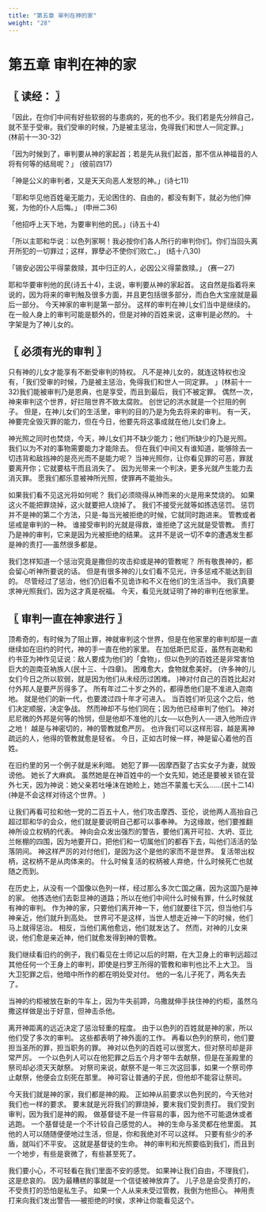 ```yaml
---
title: "第五章 审判在神的家"
weight: "28"
---
```


# 第五章 审判在神的家


## 〖 读经： 〗

「因此，在你们中间有好些软弱的与患病的，死的也不少。我们若是先分辨自己，就不至于受审。我们受审的时候，乃是被主惩治，免得我们和世人一同定罪。」
(林前十一30-32)

「因为时候到了，审判要从神的家起首；若是先从我们起首，那不信从神福音的人将有何等的结局呢？」
(彼前四17)

「神是公义的审判者，又是天天向恶人发怒的神。」(诗七11)

「耶和华见他百姓毫无能力，无论困住的、自由的，都没有剩下，就必为他们伸冤，为他的仆人后悔。」
(申卅二36)

「他招呼上天下地，为要审判他的民。」(诗五十4)

「所以主耶和华说：以色列家啊！我必按你们各人所行的审判你们。你们当回头离开所犯的一切罪过；这样，罪孽必不使你们败亡。」
(结十八30)

「锡安必因公平得蒙救赎，其中归正的人，必因公义得蒙救赎。」
(赛一27)

耶和华要审判他的民(诗五十4)，主说，审判要从神的家起首。
这自然是指着将来说的，因为将来的审判触及很多方面，并且更包括很多部分，而白色大宝座就是最后一部分。
今天神家的审判是第一部分。
这样的审判在神儿女们当中是继续的。
在一般人身上的审判可能是额外的，但是对神的百姓来说，这审判是必然的。
十字架是为了神儿女的。

## 〖 必须有光的审判 〗

只有神的儿女才能享有不断受审判的特权。
凡不是神儿女的，就连这特权也没有，「我们受审的时候，乃是被主惩治，免得我们和世人一同定罪。
」(林前十一32)我们能被审判乃是恩典，也是享受，而且到最后，我们不被定罪。
偶然一次，神来审判这个世界，好拦阻世界不致太腐败。
创世记的洪水就是一个拦阻的例子。
但是，在神儿女们的生活里，审判的目的乃是为免去将来的审判。
有一天，神要完全毁灭罪的能力，但在今日，他要先将这事成就在他儿女们身上。

神光照之同时也焚烧，今天，神儿女们并不缺少能力；他们所缺少的乃是光照。
我们以为不对的事物需要能力才能除去。
但在我们中间又有谁知道，能够除去一切违背和敌挡神的是亮光而不是能力呢？
当神光照你，让你看见罪的可恶，罪就要离开你；它就要枯干而且消失了。
因为光带来一个判决，更多光就产生能力去消灭罪。
愿我们都乐意被神所光照，使罪再不能抬头。

如果我们看不见这光将如何呢？
我们必须晓得从神而来的火是用来焚烧的。
如果这火不能把罪烧掉，这火就要把人烧掉了。
我们不接受光就等如拣选惩罚。
惩罚并不是神的第二个方法，只是-每当光被拒绝的时候，它就同时跑进来。
管教或者惩戒是审判的一种。
谁接受审判的光就是得救，谁拒绝了这光就是受管教。
责打乃是神的审判，它来是因为光被拒绝的结果。
这并不是说一切不幸的遭遇发生都是神的责打──虽然很多都是。

我们怎样知道一个惩治究竟是撒但的攻击抑或是神的管教呢？
所有敬畏神的，都会留心听神所要说的话。
但是有很多神的儿女们看不见光，许多惩戒不能达到目的。
尽管经过了惩治，他们仍旧看不见诡诈和不义在他们的生活当中。
我们真要求神光照我们，因为这才真是祝福。
今天，看见光就证明了神的审判在他家里。

## 〖 审判一直在神家进行 〗

顶希奇的，有时候为了阻止罪，神就审判这个世界，但是在他家里的审判却是一直继续如在旧约的时代，神的手一直在他的家里。
在加低斯巴尼亚，虽然有迦勒和约书亚为神作见证说：敌人要成为他们的「食物」，但以色列的百姓还是非常害怕巨大的迦南亚衲族人(民十三、十四章)。
困难愈大，食物就愈美好。
(许多神的儿女们今日之所以软弱，就是因为他们从未经历过困难。
)神对付自己的百姓比起对付外邦人是要严厉得多了。
所有年过二十岁之外的，都得悉他们是不准进入迦南地。
就是他们的新一代，也要渡过四十年才可进入。
当百姓们听见这个之后，他们决定顺服，决定争战。
然而神却不与他们同在；因为他已经审判了他们。
神对尼尼微的外邦是何等的怜悯，但是他却不准他的儿女──以色列人──进入他所应许之地！
越是与神密切的，神的管教就愈严厉。
也许我们可以这样形容，越是离神疏远的人，他得的管教就愈是轻省。
今日，正如古时候一样，神是留心着他的百姓。

在旧约里的另一个例子就是米利暗。
她犯了罪──因摩西娶了古实女子为妻，就毁谤他。
她长了大麻疯。
虽然她是在神百姓中的一个女先知，她还是要被关锁在营外七天，因为神说：她父亲若吐唾沫在她睑上，她岂不蒙羞七天么……(民十二14)(神是不会这样对待这个世界。
)

让我们再看可拉和他一党的二百五十人，他们攻击摩西、亚伦，说他两人高抬自己超过耶和华的会众，他们就是要说明自己都可以事奉神。
为这缘故，他们要推翻神所设立权柄的代表。
神向会众发出强烈的警告，要他们离开可拉、大坍、亚比兰帐棚的四围，因为地要开口，把他们和一切属他们的都吞下去，叫他们活活的坠落阴间。
神这样严厉的对付他们，是因为这个是他的家而不是世界。
复活带出权柄，这权柄不是从肉体来的。
什么时候复活的权柄被人弃绝，什么时候死亡也就随之而到。

在历史上，从没有一个国像以色列一样，经过那么多次亡国之痛，因为这国乃是神的家。
他拣选他们去彰显神的道路；所以在他们中间什么时候有罪，什么时候就有神的审判。
作为神的家，只要他们离开神一下，他们就要往下沉，但当他们与神亲近，他们就升到高处。
世界可不是这样，当世人想走近神一下的时候，他们马上就得惩治。
相反，当他们离他愈远，他们就发达了。
然而，对神的儿女来说，他们愈是亲近神，他们就愈发得到神的管教。

我们继续看旧约的例子，我们看见在士师记以后的时期，在大卫身上的审判远超过其他任何一个王身上的审判，即使是扫罗王所得的管教和审判也比不上大卫。
当大卫犯罪之后，他暗中所作的都在明处受对付。
他的一名儿子死了，两名失去了。

当神的约柜被放在新的牛车上，因为牛失前蹄，乌撒就伸手扶住神的约柜，虽然乌撒这样做是出于好意，但神击杀他。

离开神距离的远近决定了惩治轻重的程度。
由于以色列的百姓就是神的家，所以他们受了多次的审判。
这些都表明了神外面的工作。
再看以色列的祭司，他们要担当圣所的罪，担当职务的罪。
神对以色列的百姓可以很宽大，但对祭司却是非常严厉。
一个以色列人可以在他犯罪之后五个月才带牛去献祭，但是在圣殿里的祭司却必须天天献祭。
对祭司来说，献祭不是一年三次这回事，如果一个祭司停止献祭，他便会立刻死在那里。
神可容让普通的子民，但他却不能容让祭司。

今天我们就是神的家，我们都是神的殿。
正如神从前要求以色列民的，今天他对我们也一样的要求。
要末就是光将我们的罪烧掉，要末我们受到责打。
我们受到审判，因为我们是神的殿。
做基督徒不是一件容易的事，因为他不可能退休或者逃跑。
一个基督徒是一个不计较自己感觉的人。
神的生命与圣灵都在他里面。
其他的人可以随随便便地过生活，但是，你和我绝对不可以这样。
只要有些少的矛盾，就叫们不平安。
这就是基督徒的生命。
神的审判和光照要临到我们，而且到一个地步，有些是衰微了，有些甚至死了。

我们要小心，不可轻看在我们里面不安的感觉。
如果神让我们自由，不理我们，这是悲哀的。
因为最糟榚的事就是一个信徒被神放弃了。
儿子总是会受责打的，不受责打的恐怕是私生子。
如果一个人从来未受过管教，我倒为他担心。
神用责打来向我们发出警告──被拒绝的时侯，求神让你能看见这个。
